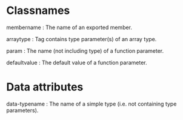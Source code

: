 # Classnames
membername
: The name of an exported member.

arraytype
: Tag contains type parameter(s) of an array type.


param
: The name (not including type) of a function parameter.

defaultvalue
: The default value of a function parameter.

# Data attributes
data-typename
: The name of a simple type (i.e. not containing type parameters).
